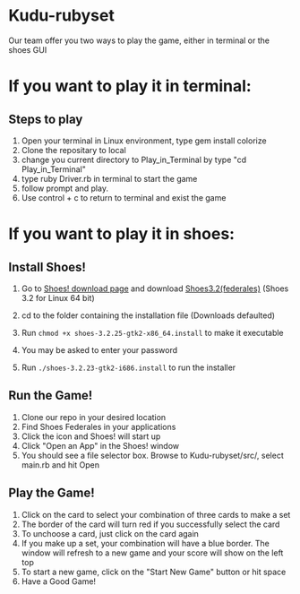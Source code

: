 # Kudu-rubyset

Our team offer you two ways to play the game, either in terminal or the shoes GUI

# If you want to play it in terminal:
## Steps to play
1. Open your terminal in Linux environment, type gem install colorize
2. Clone the repositary to local
3. change you current directory to Play_in_Terminal by type "cd Play_in_Terminal"
4. type ruby Driver.rb in terminal to start the game
5. follow prompt and play.
6. Use control + c to return to terminal and exist the game

# If you want to play it in shoes:
## Install Shoes!
1. Go to [Shoes! download page](http://shoesrb.com/downloads/) and download [Shoes3.2(federales)](https://shoes.mvmanila.com/public/shoes/shoes-3.2.25-gtk2-x86_64.install) (Shoes 3.2 for Linux 64 bit)
2. cd to the folder containing the installation file (Downloads defaulted)
3. Run `chmod +x shoes-3.2.25-gtk2-x86_64.install` to make it executable
        
4. You may be asked to enter your password
5. Run `./shoes-3.2.23-gtk2-i686.install` to run the installer

## Run the Game!
1. Clone our repo in your desired location
2. Find Shoes Federales in your applications
3. Click the icon and Shoes! will start up
4. Click "Open an App" in the Shoes! window
5. You should see a file selector box. Browse to Kudu-rubyset/src/, select main.rb and hit Open

## Play the Game!
1. Click on the card to select your combination of three cards to make a set
2. The border of the card will turn red if you successfully select the card
3. To unchoose a card, just click on the card again
4. If you make up a set, your combination will have a blue border. The window will refresh to a new game and your score will show on the left top
5. To start a new game, click on the "Start New Game" button or hit space
6. Have a Good Game!
